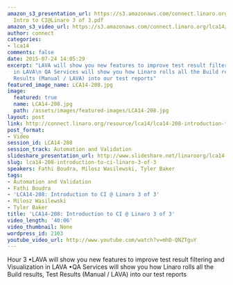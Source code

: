```yaml
---
amazon_s3_presentation_url: https://s3.amazonaws.com/connect.linaro.org/lca14/presentations/LCA14-208-
  Intro to CI@Linaro 3 of 3.pdf
amazon_s3_video_url: https://s3.amazonaws.com/connect.linaro.org/lca14/videos/03-04-Tuesday/LCA14-208-+Introduction+to+CI+%2540+Linaro+3+of+3.mp4
author: connect
categories:
- lca14
comments: false
date: 2015-07-24 14:05:29
excerpt: "LAVA will show you new features to improve test result filtering and Visualization
  in LAVA\n QA Services will show you how Linaro rolls all the Build results, Test
  Results (Manual / LAVA) into our test reports"
featured_image_name: LCA14-208.jpg
image:
  featured: true
  name: LCA14-208.jpg
  path: /assets/images/featured-images/LCA14-208.jpg
layout: post
link: http://connect.linaro.org/resource/lca14/lca14-208-introduction-to-ci-linaro-3-of-3/
post_format:
- Video
session_id: LCA14-208
session_track: Automation and Validation
slideshare_presentation_url: http://www.slideshare.net/linaroorg/lca14-208-introtocilinaro3of3
slug: lca14-208-introduction-to-ci-linaro-3-of-3
speakers: Fathi Boudra, Milosz Wasilewski, Tyler Baker
tags:
- Automation and Validation
- Fathi Boudra
- 'LCA14-208: Introduction to CI @ Linaro 3 of 3'
- Milosz Wasilewski
- Tyler Baker
title: 'LCA14-208: Introduction to CI @ Linaro 3 of 3'
video_length: '40:06'
video_thumbnail: None
wordpress_id: 2103
youtube_video_url: http://www.youtube.com/watch?v=mhD-QNZTguY
---
```


Hour 3
•LAVA will show you new features to improve test result filtering and Visualization in LAVA
•QA Services will show you how Linaro rolls all the Build results, Test Results (Manual / LAVA) into our test reports